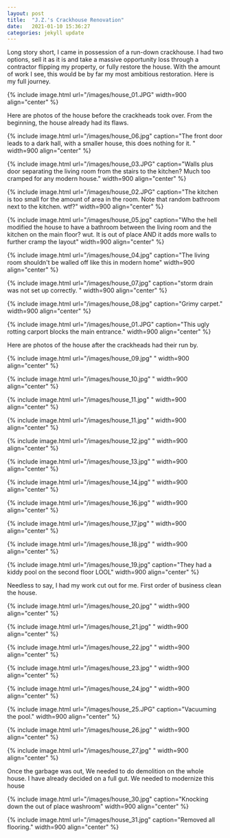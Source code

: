 ```yaml
---
layout: post
title:  "J.Z.'s Crackhouse Renovation"
date:   2021-01-10 15:36:27
categories: jekyll update
---
```



Long story short, I came in possession of a run-down crackhouse. I had two options, sell it as it is and take a massive opportunity loss through a contractor flipping my property, or fully restore the house.
With the amount of work I see, this would be by far my most ambitious restoration. Here is my full journey. 

{% include image.html url="/images/house_01.JPG" width=900 align="center" %}


Here are photos of the house before the crackheads took over. From the beginning, the house already had its flaws.

{% include image.html url="/images/house_06.jpg" caption="The front door leads to a dark hall, with a smaller house, this does nothing for it. " width=900 align="center" %}

{% include image.html url="/images/house_03.JPG" caption="Walls plus door separating the living room from the stairs to the kitchen? Much too cramped for any modern house." width=900 align="center" %}

{% include image.html url="/images/house_02.JPG" caption="The kitchen is too small for the amount of area in the room. Note that random bathroom next to the kitchen. wtf?" width=900 align="center" %}

{% include image.html url="/images/house_05.jpg" caption="Who the hell modified the house to have a bathroom between the living room and the kitchen on the main floor? wut. It is out of place AND it adds more walls to further cramp the layout" width=900 align="center" %}

{% include image.html url="/images/house_04.jpg" caption="The living room shouldn't be walled off like this in modern home" width=900 align="center" %}

{% include image.html url="/images/house_07.jpg" caption="storm drain was not set up correctly. " width=900 align="center" %}

{% include image.html url="/images/house_08.jpg" caption="Grimy carpet." width=900 align="center" %}

{% include image.html url="/images/house_01.JPG" caption="This ugly rotting carport blocks the main entrance." width=900 align="center" %}


Here are photos of the house after the crackheads had their run by.

{% include image.html url="/images/house_09.jpg"  " width=900 align="center" %}

{% include image.html url="/images/house_10.jpg"  " width=900 align="center" %}

{% include image.html url="/images/house_11.jpg"  " width=900 align="center" %}

{% include image.html url="/images/house_11.jpg"  " width=900 align="center" %}

{% include image.html url="/images/house_12.jpg"  " width=900 align="center" %}

{% include image.html url="/images/house_13.jpg"  " width=900 align="center" %}

{% include image.html url="/images/house_14.jpg"  " width=900 align="center" %}

{% include image.html url="/images/house_16.jpg"  " width=900 align="center" %}

{% include image.html url="/images/house_17.jpg"  " width=900 align="center" %}

{% include image.html url="/images/house_18.jpg"  " width=900 align="center" %}

{% include image.html url="/images/house_19.jpg" caption="They had a kiddy pool on the second floor LOOL" width=900 align="center" %}

Needless to say, I had my work cut out for me. First order of business clean the house.

{% include image.html url="/images/house_20.jpg"  " width=900 align="center" %}

{% include image.html url="/images/house_21.jpg"  " width=900 align="center" %}

{% include image.html url="/images/house_22.jpg"  " width=900 align="center" %}

{% include image.html url="/images/house_23.jpg"  " width=900 align="center" %}

{% include image.html url="/images/house_24.jpg"  " width=900 align="center" %}

{% include image.html url="/images/house_25.JPG" caption="Vacuuming the pool." width=900 align="center" %}

{% include image.html url="/images/house_26.jpg"  " width=900 align="center" %}

{% include image.html url="/images/house_27.jpg"  " width=900 align="center" %}

Once the garbage was out, We needed to do demolition on the whole house. I have already decided on a full gut. We needed to modernize this house


{% include image.html url="/images/house_30.jpg" caption="Knocking down the out of place washroom" width=900 align="center" %}

{% include image.html url="/images/house_31.jpg" caption="Removed all flooring." width=900 align="center" %}